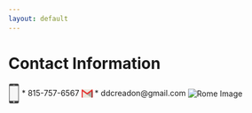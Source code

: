 ```yaml
---
layout: default
---
```


# Contact Information
<img src="images/phone.png" alt="Phone Icon" width="20" style="vertical-align:middle;"> 
* 815-757-6567

<img src="images/email.png" alt="Email Icon" width="20" style="vertical-align:middle;">
* ddcreadon@gmail.com

<img src="images/rome" alt="Rome Image" width="100" style="vertical-align:middle;">